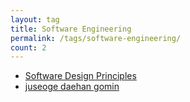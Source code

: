```yaml
---
layout: tag
title: Software Engineering
permalink: /tags/software-engineering/
count: 2
---
```


- [Software Design Principles](https://jaykay12.github.io/tech/design-principles/)
- [juseoge daehan gomin](https://khbrst.github.io/dev/think-about-comment/)
